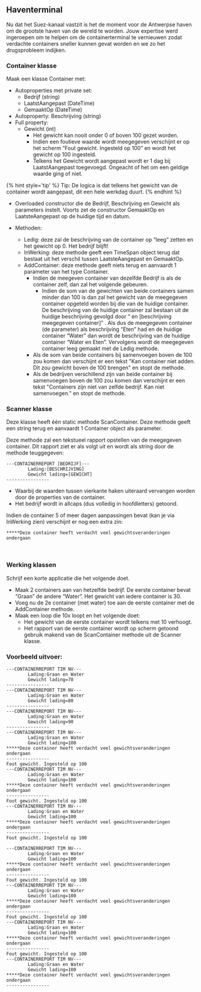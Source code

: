 ## Haventerminal
Nu dat het Suez-kanaal vastzit is het de moment voor de Antwerpse haven om de grootste haven van de wereld te worden. Jouw expertise werd ingeroepen om te helpen om de containerterminal te vernieuwen zodat verdachte containers sneller kunnen gevat worden en we zo het drugsprobleem indijken.


### Container klasse
Maak een klasse Container met:
* Autoproperties met private set: 
  * Bedrijf (string)
  * LaatstAangepast (DateTime) 
  * GemaaktOp (DateTime)
* Autoproperty: Beschrijving (string)
* Full property:
  * Gewicht (int)
    * Het gewicht kan nooit onder 0 of boven 100 gezet worden.
    * Indien een foutieve waarde wordt meegegeven verschijnt er op het scherm “Fout gewicht. Ingesteld op 100” en wordt het gewicht op 100 ingesteld.
    * Telkens het Gewicht wordt aangepast wordt er 1 dag bij LaatstAangepast toegevoegd. Ongeacht of het om een geldige waarde ging of niet. 

{% hint style='tip' %}
Tip: De logica is dat telkens het gewicht van de container wordt aangepast, dit een hele werkdag duurt.
{% endhint %}

* Overloaded constructor die de Bedrijf, Beschrijving en Gewicht als parameters instelt. Voorts zet de constructor GemaaktOp en LaatsteAangepast op de huidige tijd en datum.

* Methoden:
  * Ledig: deze zal de beschrijving van de container op “leeg” zetten en het gewicht op 0. Het bedrijf blijft!
  * InWerking: deze methode geeft een TimeSpan object terug dat bestaat uit het verschil tussen LaatsteAangepast en GemaaktOp.
  * AddContainer:  deze methode geeft niets terug en aanvaardt 1 parameter van het type Container.
    * Indien de meegeven container van dezelfde Bedrijf  is als de container zelf, dan zal het volgende gebeuren.
      * Indien de som van de gewichten van beide containers samen minder dan 100 is dan zal het gewicht van de meegegeven container opgeteld worden bij die van de huidige container. De beschrijving van de huidige container zal bestaan uit de huidige beschrijving gevolgd door “ en [beschrijving meegegeven container]” . Als dus de meegegeven container (de parameter) als beschrijving “Eten” had en de huidige container “Water” dan wordt de beschrijving van de huidige container “Water en Eten”.
      Vervolgens wordt de meegegeven container leeg gemaakt met de Ledig methode.
    * Als de som van beide containers bij samenvoegen boven de 100 zou komen dan verschijnt er een tekst "Kan container niet adden. Dit zou gewicht boven de 100 brengen" en stopt de methode.
    * Als de bedrijven  verschillend zijn van beide container bij samenvoegen boven de 100 zou komen dan verschijnt er een tekst "Containers zijn niet van zelfde bedrijf. Kan niet samenvoegen." en stopt de methode.

### Scanner klasse
Deze klasse heeft één static methode ScanContainer.
Deze methode geeft een string terug en aanvaardt 1 Container object als parameter.

Deze methode zal een tekstueel rapport opstellen van de meegegeven container. Dit rapport ziet er als volgt uit en wordt als string door de methode teuggegeven:


```
---CONTAINERREPORT [BEDRIJF]---
        Lading:[BESCHRIJVING]
        Gewicht lading=[GEWICHT]
----------------
```

* Waarbij de waarden tussen vierkante haken uiteraard vervangen worden door de properties van de container.
* Het bedrijf wordt in allcaps (dus volledig in hoofdletters) getoond.

Indien de container 5 of meer dagen aanpassingen bevat (kan je via InWerking zien)   verschijnt er nog een extra zin:

```text
*****Deze container heeft verdacht veel gewichtsveranderingen ondergaan
```

 
### Werking klassen
Schrijf een korte applicatie die het volgende doet.
* Maak 2 containers aan van hetzelfde bedrijf. De eerste container bevat “Graan” de andere “Water”. Het gewicht van iedere container is 30.
* Voeg nu de 2e container (met water) toe aan de eerste container met de AddContainer methode.
* Maak een loop die 10x loopt en het volgende doet:
  * Het gewicht van de eerste container wordt telkens met 10 verhoogt.
  * Het rapport van de eerste container wordt op scherm getoond gebruik makend van de ScanContainer methode uit de Scanner klasse.


### Voorbeeld uitvoer:

```text
---CONTAINERREPORT TIM NV---
        Lading:Graan en Water
        Gewicht lading=70
----------------
---CONTAINERREPORT TIM NV---
        Lading:Graan en Water
        Gewicht lading=80
----------------
---CONTAINERREPORT TIM NV---
        Lading:Graan en Water
        Gewicht lading=90
----------------
---CONTAINERREPORT TIM NV---
        Lading:Graan en Water
        Gewicht lading=100
*****Deze container heeft verdacht veel gewichtsveranderingen ondergaan
----------------
Fout gewicht. Ingesteld op 100
---CONTAINERREPORT TIM NV---
        Lading:Graan en Water
        Gewicht lading=100
*****Deze container heeft verdacht veel gewichtsveranderingen ondergaan
----------------
Fout gewicht. Ingesteld op 100
---CONTAINERREPORT TIM NV---
        Lading:Graan en Water
        Gewicht lading=100
*****Deze container heeft verdacht veel gewichtsveranderingen ondergaan
----------------
Fout gewicht. Ingesteld op 100

---CONTAINERREPORT TIM NV---
        Lading:Graan en Water
        Gewicht lading=100
*****Deze container heeft verdacht veel gewichtsveranderingen ondergaan
----------------
Fout gewicht. Ingesteld op 100
---CONTAINERREPORT TIM NV---
        Lading:Graan en Water
        Gewicht lading=100
*****Deze container heeft verdacht veel gewichtsveranderingen ondergaan
----------------
Fout gewicht. Ingesteld op 100
---CONTAINERREPORT TIM NV---
        Lading:Graan en Water
        Gewicht lading=100
*****Deze container heeft verdacht veel gewichtsveranderingen ondergaan
----------------
Fout gewicht. Ingesteld op 100
---CONTAINERREPORT TIM NV---
        Lading:Graan en Water
        Gewicht lading=100
*****Deze container heeft verdacht veel gewichtsveranderingen ondergaan
----------------
```